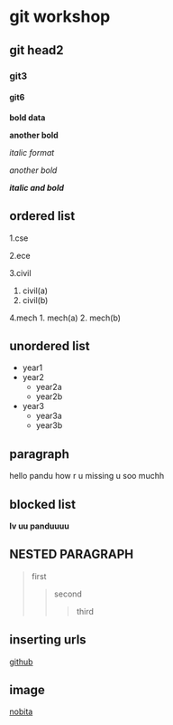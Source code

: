 # git workshop
## git head2
### git3
#### git6

**bold data**

__another bold__

*italic format*

_another bold_

_**italic and bold**_

## ordered list 
1.cse

2.ece

3.civil
   1. civil(a)
   2. civil(b)

4.mech
      1. mech(a)
      2. mech(b)   
## unordered list
- year1
- year2
   * year2a
   * year2b
- year3
   * year3a
   * year3b
## paragraph 
hello pandu how r u
missing u soo muchh 

## blocked list
**lv uu panduuuu**

## NESTED PARAGRAPH
> first
>> second
>>> third
  
## inserting urls
[github](https://github.com/shaik-rizwana/rizzurizwana/blob/main/README.md) 
     
## image
[nobita](nhttps://github.com/shaik-rizwana/rizzurizwana/blob/main/nobita.jpgobita)
